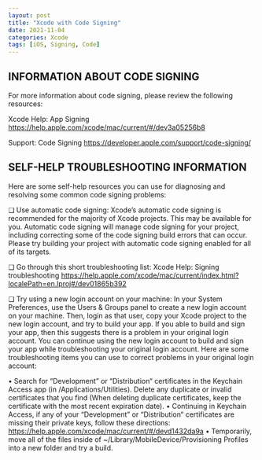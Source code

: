 ```yaml
---
layout: post
title: "Xcode with Code Signing"
date: 2021-11-04
categories: Xcode
tags: [iOS, Signing, Code]
---
```


## INFORMATION ABOUT CODE SIGNING

For more information about code signing, please review the following resources:

Xcode Help: App Signing
https://help.apple.com/xcode/mac/current/#/dev3a05256b8

Support: Code Signing
https://developer.apple.com/support/code-signing/


## SELF-HELP TROUBLESHOOTING INFORMATION

Here are some self-help resources you can use for diagnosing and resolving some common code signing problems:

❏ Use automatic code signing:
Xcode’s automatic code signing is recommended for the majority of Xcode projects. This may be available for you. Automatic code signing will manage code signing for your project, including correcting some of the code signing build errors that can occur. Please try building your project with automatic code signing enabled for all of its targets.

❏ Go through this short troubleshooting list:
Xcode Help: Signing troubleshooting
<https://help.apple.com/xcode/mac/current/index.html?localePath=en.lproj#/dev01865b392>

❏ Try using a new login account on your machine:
In your System Preferences, use the Users & Groups panel to create a new login account on your machine. Then, login as that user, copy your Xcode project to the new login account, and try to build your app. If you able to build and sign your app, then this suggests there is a problem in your original login account. You can continue using the new login account to build and sign your app while troubleshooting your original login account. Here are some troubleshooting items you can use to correct problems in your original login account:

• Search for “Development” or “Distribution“ certificates in the Keychain Access app (in /Applications/Utilities). Delete any duplicate or invalid certificates that you find (When deleting duplicate certificates, keep the certificate with the most recent expiration date).
• Continuing in Keychain Access, if any of your “Development” or “Distribution“ certificates are missing their private keys, follow these directions: <https://help.apple.com/xcode/mac/current/#/devd1432da9a>
• Temporarily, move all of the files inside of ~/Library/MobileDevice/Provisioning Profiles into a new folder and try a build.